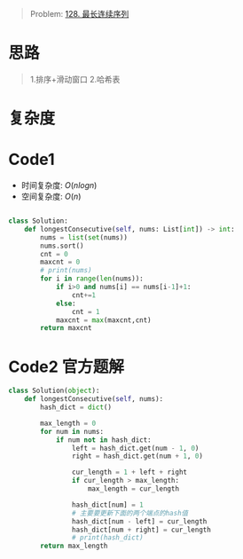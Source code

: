 > Problem: [128. 最长连续序列](https://leetcode.cn/problems/longest-consecutive-sequence/description/)

# 思路

> 1.排序+滑动窗口 2.哈希表

# 复杂度

# Code1

- 时间复杂度: $O(nlogn)$
- 空间复杂度: $O(n)$

```Python []

class Solution:
    def longestConsecutive(self, nums: List[int]) -> int:
        nums = list(set(nums))
        nums.sort()
        cnt = 0
        maxcnt = 0
        # print(nums)
        for i in range(len(nums)):
            if i>0 and nums[i] == nums[i-1]+1:
                cnt+=1
            else:
                cnt = 1
            maxcnt = max(maxcnt,cnt)
        return maxcnt
```

# Code2 官方题解

```Python []
class Solution(object):
    def longestConsecutive(self, nums):
        hash_dict = dict()

        max_length = 0
        for num in nums:
            if num not in hash_dict:
                left = hash_dict.get(num - 1, 0)
                right = hash_dict.get(num + 1, 0)

                cur_length = 1 + left + right
                if cur_length > max_length:
                    max_length = cur_length

                hash_dict[num] = 1
                # 主要要更新下面的两个端点的hash值
                hash_dict[num - left] = cur_length
                hash_dict[num + right] = cur_length
                # print(hash_dict)
        return max_length
```

